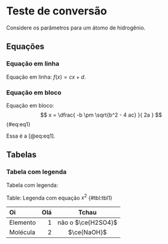 # Teste de conversão

Considere os parâmetros para um átomo de hidrogênio.

## Equações

### Equação em linha

Equação em linha: $f(x) = cx + d$.

### Equação em bloco

Equação em bloco:
$$
    x = \dfrac{ -b \pm \sqrt{b^2 - 4 ac} }{ 2a }
$$
{#eq:eq1}

Essa é a [@eq:eq1].

## Tabelas

### Tabela com legenda

Tabela com legenda:

Table: Legenda com equação $x^2$ {#tbl:tbl1}

| Oi       |  Olá |       Tchau        |
| :------- | ---: | :----------------: |
| Elemento |    1 | não o $\ce{H2SO4}$ |
| Molécula |    2 |    $\ce{NaOH}$     |

